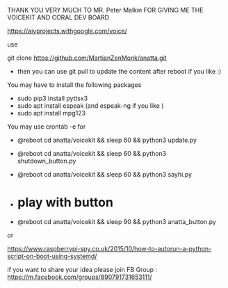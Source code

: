 THANK YOU VERY MUCH TO MR. Peter Malkin FOR GIVING ME THE VOICEKIT AND CORAL DEV BOARD


https://aiyprojects.withgoogle.com/voice/


use

git clone https://github.com/MartianZenMonk/anatta.git

- then you can use git pull to update the content after reboot if you like :)


You may have to install the following packages
- sudo pip3 install pyttsx3
- sudo apt  install espeak  (and espeak-ng if you like )
- sudo apt  install mpg123


You may use crontab -e for
- @reboot cd anatta/voicekit && sleep 60 && python3 update.py
- @reboot cd anatta/voicekit && sleep 60 && python3 shutdown_button.py
- @reboot cd anatta/voicekit && sleep 60 && python3 sayhi.py

- # play with button
- @reboot cd anatta/voicekit && sleep 90 && python3 anatta_button.py 


or


https://www.raspberrypi-spy.co.uk/2015/10/how-to-autorun-a-python-script-on-boot-using-systemd/



if you want to share your idea please join FB Group : https://m.facebook.com/groups/890791731653111/



